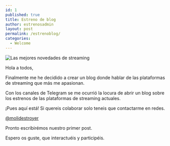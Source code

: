 ```yaml
---
id: 1
published: true
title: Estreno de blog
author: estrenosadmin
layout: post
permalink: /estrenoblog/
categories:
  - Welcome
---
```

![Las mejores novedades de streaming]({{site.baseurl}}/_posts/Novedades_streaming.png)

Hola a todos,

Finalmente me he decidido a crear un blog donde hablar de las plataformas de streaming que más me apasionan.<!--break-->

Con los canales de Telegram se me ocurrió la locura de abrir un blog sobre los estrenos de las plataformas de streaming actuales.

¡Pues aquí está! Si quereis colaborar solo teneis que contactarme en redes.

[@molidestroyer](https://instagram.com/molidestroyer)

Pronto escribirémos nuestro primer post.

Espero os guste, que interactuéis y participéis.
